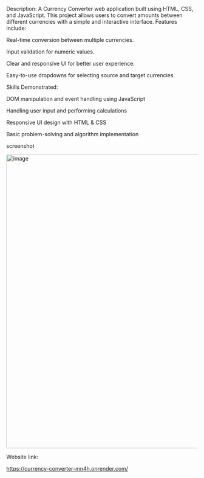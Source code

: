 Description:
A Currency Converter web application built using HTML, CSS, and JavaScript. This project allows users to convert amounts between different currencies with a simple and interactive interface. Features include:

Real-time conversion between multiple currencies.

Input validation for numeric values.

Clear and responsive UI for better user experience.

Easy-to-use dropdowns for selecting source and target currencies.

Skills Demonstrated:

DOM manipulation and event handling using JavaScript

Handling user input and performing calculations

Responsive UI design with HTML & CSS

Basic problem-solving and algorithm implementation

screenshot

<img width="1060" height="773" alt="image" src="https://github.com/user-attachments/assets/97df3bbb-2302-43ff-b7a0-feec450e4f8f" />

Website link:

https://currency-converter-mn4h.onrender.com/
